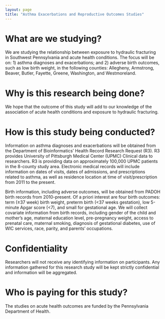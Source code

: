```yaml
---
layout: page
title: "Asthma Exacerbations and Reproductive Outcomes Studies"
---
```


# What are we studying? 

We are studying the relationship between exposure to hydraulic fracturing in Southwest Pennsylvania and acute health conditions. The focus will be on: 1) asthma diagnoses and exacerbations; and 2) adverse birth outcomes, such as low birth weight, in the following counties: Allegheny, Armstrong, Beaver, Butler, Fayette, Greene, Washington, and Westmoreland.

# Why is this research being done?

We hope that the outcome of this study will add to our knowledge of the association of acute health conditions and exposure to hydraulic fracturing. 

# How is this study being conducted?

Information on asthma diagnoses and exacerbations will be obtained from the Department of Bioinformatics’ Health Record Research Request (R3). R3 provides University of Pittsburgh Medical Center (UPMC) Clinical data to researchers. R3 is providing data on approximately 100,000 UPMC patients in the 8-county study area. Electronic medical records will include information on dates of visits, dates of admissions, and prescriptions related to asthma, as well as residence location at time of visit/prescription from 2011 to the present.
 
Birth information, including adverse outcomes, will be obtained from PADOH birth records from 2010-present. Of a priori interest are four birth outcomes: term (≥37 week) birth weight, preterm birth (<37 weeks gestation), low 5-minute Apgar score (<7), and small for gestational age. We will collect covariate information from birth records, including gender of the child and mother’s age, maternal education level, pre-pregnancy weight, access to prenatal care, maternal smoking, diagnosis of gestational diabetes, use of WIC services, race, parity, and parents’ occupations.

# Confidentiality

Researchers will not receive any identifying information on participants. Any information gathered for this research study will be kept strictly confidential and information will be aggregated. 

# Who is paying for this study?

The studies on acute health outcomes are funded by the Pennsylvania Department of Health.
